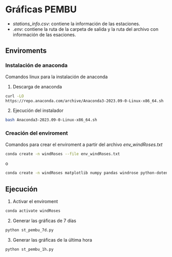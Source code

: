 # **Gráficas PEMBU**

* *stations_info.csv*: contiene la información de las estaciones.
*  *.env*: contiene la ruta de la carpeta de salida y la ruta del archivo con información de las esaciones. 

## Enviroments 

### Instalación de anaconda
Comandos linux para la instalación de anaconda
1. Descarga de anaconda
```bash
curl -LO
https://repo.anaconda.com/archive/Anaconda3-2023.09-0-Linux-x86_64.sh
```
2. Ejecución  del instalador
```bash
bash Anaconda3-2023.09-0-Linux-x86_64.sh
```

### Creación del enviroment

Comandos para crear el enviroment a partir del archivo *env_windRoses.txt*

```bash
conda create -n windRoses --file env_windRoses.txt
```
o 
```bash
conda create -n windRoses matplotlib numpy pandas windrose python-dotenv requests
```


## Ejecución 

1. Activar el enviroment
```bash
conda activate windRoses
```
2. Generar las gráficas  de 7 días 
   
```bash
python st_pembu_7d.py
```
3. Generar las gráficas  de la última hora
  
```bash
python st_pembu_1h.py
```
